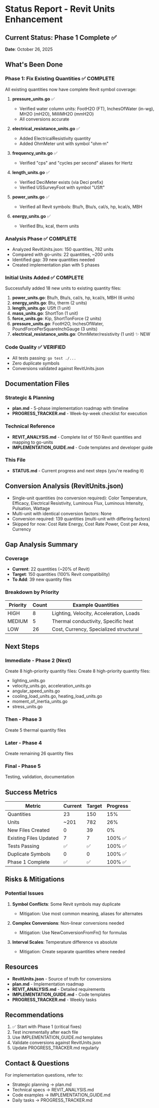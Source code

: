 # Status Report - Revit Units Enhancement

## Current Status: Phase 1 Complete ✅

**Date**: October 26, 2025

## What's Been Done

### Phase 1: Fix Existing Quantities ✅ COMPLETE
All existing quantities now have complete Revit symbol coverage:

1. **pressure_units.go** ✅
   - Verified water column units: FootH2O (FT), InchesOfWater (in-wg), MH2O (mH2O), MilliMH2O (mmH2O)
   - All conversions accurate
   
2. **electrical_resistance_units.go** ✅
   - Added ElectricalResistivity quantity
   - Added OhmMeter unit with symbol "ohm·m"
   
3. **frequency_units.go** ✅
   - Verified "cps" and "cycles per second" aliases for Hertz

4. **length_units.go** ✅
   - Verified DeciMeter exists (via Deci prefix)
   - Verified USSurveyFoot with symbol "USft"

5. **power_units.go** ✅
   - Verified all Revit symbols: Btu/h, Btu/s, cal/s, hp, kcal/s, MBH

6. **energy_units.go** ✅
   - Verified Btu, kcal, therm units

### Analysis Phase ✅ COMPLETE
- Analyzed RevitUnits.json: 150 quantities, 782 units
- Compared with go-units: 22 quantities, ~200 units  
- Identified gap: 39 new quantities needed
- Created implementation plan with 5 phases

### Initial Units Added ✅ COMPLETE
Successfully added 18 new units to existing quantity files:

1. **power_units.go**: Btu/h, Btu/s, cal/s, hp, kcal/s, MBH (6 units)
2. **energy_units.go**: Btu, therm (2 units)
3. **length_units.go**: USft (1 unit)
4. **mass_units.go**: ShortTon (1 unit)
5. **force_units.go**: Kip, ShortTonForce (2 units)
6. **pressure_units.go**: FootH2O, InchesOfWater, PoundForcePerSquareInchGauge (3 units)
7. **electrical_resistance_units.go**: OhmMeter/resistivity (1 unit) ✨ NEW

### Code Quality ✅ VERIFIED
- All tests passing: `go test ./...`
- Zero duplicate symbols
- Conversions validated against RevitUnits.json

## Documentation Files

### Strategic & Planning
- **plan.md** - 5-phase implementation roadmap with timeline
- **PROGRESS_TRACKER.md** - Week-by-week checklist for execution

### Technical Reference
- **REVIT_ANALYSIS.md** - Complete list of 150 Revit quantities and mapping to go-units
- **IMPLEMENTATION_GUIDE.md** - Code templates and developer guide

### This File
- **STATUS.md** - Current progress and next steps (you're reading it)

## Conversion Analysis (RevitUnits.json)

- Single-unit quantities (no conversion required): Color Temperature, Efficacy, Electrical Resistivity, Luminous Flux, Luminous Intensity, Pulsation, Wattage
- Multi-unit with identical conversion factors: None
- Conversion required: 139 quantities (multi-unit with differing factors)
- Skipped for now: Cost Rate Energy, Cost Rate Power, Cost per Area, Currency

## Gap Analysis Summary

### Coverage
- **Current**: 22 quantities (~20% of Revit)
- **Target**: 150 quantities (100% Revit compatibility)
- **To Add**: 39 new quantity files

### Breakdown by Priority

| Priority | Count | Example Quantities |
|----------|-------|-------------------|
| HIGH | 8 | Lighting, Velocity, Acceleration, Loads |
| MEDIUM | 5 | Thermal conductivity, Specific heat |
| LOW | 26 | Cost, Currency, Specialized structural |

## Next Steps

### Immediate - Phase 2 (Next)
Create 8 high-priority quantity files:
Create 8 high-priority quantity files:
- lighting_units.go
- velocity_units.go, acceleration_units.go
- angular_speed_units.go
- cooling_load_units.go, heating_load_units.go
- moment_of_inertia_units.go
- stress_units.go

### Then - Phase 3
Create 5 thermal quantity files

### Later - Phase 4
Create remaining 26 quantity files

### Final - Phase 5
Testing, validation, documentation

## Success Metrics

| Metric | Current | Target | Progress |
|--------|---------|--------|----------|
| Quantities | 23 | 150 | 15% |
| Units | ~201 | 782 | 26% |
| New Files Created | 0 | 39 | 0% |
| Existing Files Updated | 7 | 7 | 100% ✅ |
| Tests Passing | ✅ | ✅ | 100% ✅ |
| Duplicate Symbols | 0 | 0 | 100% ✅ |
| Phase 1 Complete | ✅ | ✅ | 100% ✅ |


## Risks & Mitigations

### Potential Issues
1. **Symbol Conflicts**: Some Revit symbols may duplicate
   - Mitigation: Use most common meaning, aliases for alternates
   
2. **Complex Conversions**: Non-linear conversions needed
   - Mitigation: Use NewConversionFromFn() for formulas

3. **Interval Scales**: Temperature difference vs absolute
   - Mitigation: Create separate quantities where needed

## Resources

- **RevitUnits.json** - Source of truth for conversions
- **plan.md** - Implementation roadmap
- **REVIT_ANALYSIS.md** - Detailed requirements
- **IMPLEMENTATION_GUIDE.md** - Code templates
- **PROGRESS_TRACKER.md** - Weekly tasks

## Recommendations

1. ✅ Start with Phase 1 (critical fixes)
2. Test incrementally after each file
3. Use IMPLEMENTATION_GUIDE.md templates
4. Validate conversions against RevitUnits.json
5. Update PROGRESS_TRACKER.md regularly

## Contact & Questions

For implementation questions, refer to:
- Strategic planning → plan.md
- Technical specs → REVIT_ANALYSIS.md
- Code examples → IMPLEMENTATION_GUIDE.md
- Daily tasks → PROGRESS_TRACKER.md


